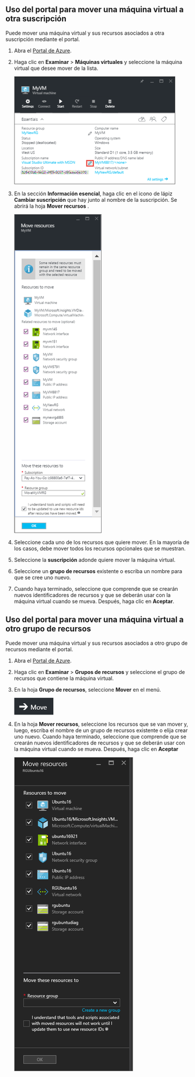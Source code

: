 

## <a name="use-the-portal-to-move-a-vm-to-a-different-subscription"></a>Uso del portal para mover una máquina virtual a otra suscripción
Puede mover una máquina virtual y sus recursos asociados a otra suscripción mediante el portal.

1. Abra el [Portal de Azure](https://portal.azure.com).
2. Haga clic en **Examinar** > **Máquinas virtuales** y seleccione la máquina virtual que desee mover de la lista.
   
    ![Captura de pantalla de la sección Información esencial donde hace clic en el icono de lápiz para abrir la hoja Mover recursos.](./media/virtual-machines-common-move-vm/move-button.png)
3. En la sección **Información esencial**, haga clic en el icono de lápiz **Cambiar suscripción** que hay junto al nombre de la suscripción. Se abrirá la hoja **Mover recursos** .
   
    ![Captura de pantalla de la hoja Mover recursos.](./media/virtual-machines-common-move-vm/move.png)
4. Seleccione cada uno de los recursos que quiere mover. En la mayoría de los casos, debe mover todos los recursos opcionales que se muestran.
5. Seleccione la **suscripción** adonde quiere mover la máquina virtual.
6. Seleccione un **grupo de recursos** existente o escriba un nombre para que se cree uno nuevo.
7. Cuando haya terminado, seleccione que comprende que se crearán nuevos identificadores de recursos y que se deberán usar con la máquina virtual cuando se mueva. Después, haga clic en **Aceptar**.

## <a name="use-the-portal-to-move-a-vm-to-another-resource-group"></a>Uso del portal para mover una máquina virtual a otro grupo de recursos
Puede mover una máquina virtual y sus recursos asociados a otro grupo de recursos mediante el portal.

1. Abra el [Portal de Azure](https://portal.azure.com).
2. Haga clic en **Examinar** > **Grupos de recursos** y seleccione el grupo de recursos que contiene la máquina virtual.
3. En la hoja **Grupo de recursos**, seleccione **Mover** en el menú.
   
    ![Captura de pantalla del botón Mover del menú Grupos de recursos.](./media/virtual-machines-common-move-vm/move-rg.png)
4. En la hoja **Mover recursos**, seleccione los recursos que se van mover y, luego, escriba el nombre de un grupo de recursos existente o elija crear uno nuevo. Cuando haya terminado, seleccione que comprende que se crearán nuevos identificadores de recursos y que se deberán usar con la máquina virtual cuando se mueva. Después, haga clic en **Aceptar**
   
    ![Captura de pantalla de la hoja Mover recursos.](./media/virtual-machines-common-move-vm/move-rg-list.png)



<!--HONumber=Nov16_HO3-->


